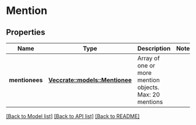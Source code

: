 # Mention

## Properties

Name | Type | Description | Notes
------------ | ------------- | ------------- | -------------
**mentionees** | [**Vec<crate::models::Mentionee>**](Mentionee.md) | Array of one or more mention objects. Max: 20 mentions | 

[[Back to Model list]](../README.md#documentation-for-models) [[Back to API list]](../README.md#documentation-for-api-endpoints) [[Back to README]](../README.md)


